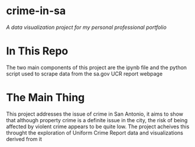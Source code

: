 # crime-in-sa
*A data visualization project for my personal professional portfolio*

# In This Repo
The two main components of this project are the ipynb file and 
the python script used to scrape data from the sa.gov UCR report webpage

# The Main Thing
This project addresses the issue of crime in San Antonio, it 
aims to show that although property crime is a definite issue 
in the city, the risk of being affected by violent crime 
appears to be quite low. The project acheives this throught the 
exploration of Uniform Crime Report data and visualizations 
derived from it
